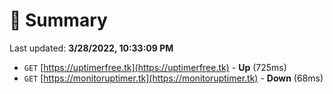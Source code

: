 # 📖 Summary
Last updated: **3/28/2022, 10:33:09 PM**

- `GET` [https://uptimerfree.tk](https://uptimerfree.tk) - **Up** (725ms)
- `GET` [https://monitoruptimer.tk](https://monitoruptimer.tk) - **Down** (68ms)
